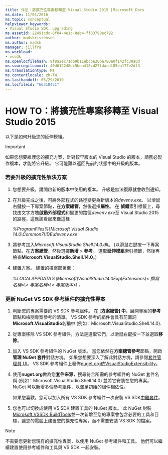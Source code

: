 ```yaml
---
title: 作法：將擴充性專案移轉至 Visual Studio 2015 |Microsoft Docs
ms.date: 11/04/2016
ms.topic: conceptual
helpviewer_keywords:
- Visual Studio SDK, upgrading
ms.assetid: 22491cdc-8f04-4e1c-8eb4-ff33798ec792
author: madskristensen
ms.author: madsk
manager: jillfra
ms.workload:
- vssdk
ms.openlocfilehash: 9f8a2ec71db9b11ebcbe20ba780a0f142fc30a0d
ms.sourcegitcommit: 40d612240dc5bea418cd27fdacdf85ea177e2df3
ms.translationtype: MT
ms.contentlocale: zh-TW
ms.lasthandoff: 05/29/2019
ms.locfileid: "66318431"
---
```

# <a name="how-to-migrate-extensibility-projects-to-visual-studio-2015"></a>HOW TO：將擴充性專案移轉至 Visual Studio 2015
以下是如何升級您的延伸模組。

> [!IMPORTANT]
> 如果您想要維護您的擴充方案，針對較早版本的 Visual Studio 的版本，請務必製作複本，才能將它升級。 它可能難以返回先前的狀態中的升級的版本。

### <a name="to-upgrade-an-extensibility-solution"></a>若要升級的擴充性解決方案

1. 您想要升級，請開啟新的版本中使用的複本。 升級是無法復原就會收到通知。

2. 在升級完成之後，可將外部程式的路徑變更為新版本的*devenv.exe*。 以滑鼠右鍵按一下專案節點，在**方案總管**，然後選擇**屬性**。 在 **偵錯**索引標籤上，尋找由文字方塊**啟動外部程式**和變更的路徑*devenv.exe*至 Visual Studio 2015 的路徑，這應該看起來像這樣：

     *%ProgramFiles%\Microsoft Visual Studio 14.0\Common7\IDE\devenv.exe*

3. 將參考加入*Microsoft.VisualStudio.Shell.14.0.dll*。 (以滑鼠右鍵按一下專案節點，在**方案總管**，然後選擇**新增** > **參考**。 選取**延伸模組**索引標籤，然後再檢查**Microsoft.VisualStudio.Shell.14.0**。)

4. 建置方案。 建置的檔案部署至：

     *%LOCALAPPDATA%\Microsoft\VisualStudio.14.0Exp\Extensions\\< 撰寫名稱\>\\< 專案名稱\>\\< 專案版本\>\\* 。

### <a name="to-update-an-extensibility-project-to-nuget-vs-sdk-reference-assemblies"></a>更新 NuGet VS SDK 參考組件的擴充性專案

1. 判斷您的專案需要的 VS SDK 參考組件。  在 [**方案總管] 中**，展開專案的**參考**節點和檢閱專案參考的清單。  VS SDK 參考的組件會具有前置詞**Microsoft.VisualStudio**名稱中 (例如：Microsoft.VisualStudio.Shell.14.0).

2. 從專案移除 VS SDK 參考組件，方法是選取它們，以滑鼠右鍵按一下並選取**移除**。

3. 加入 VS SDK 參考組件的 NuGet 版本。  當您依然在**方案總管參考**節點，開啟**管理 NuGet 套件**對話方塊。  如果您想要深入了解此對話方塊，請參閱[套件管理員 UI](/NuGet/Tools/Package-Manager-UI)。 VS SDK 參考組件上發佈[nuget.org](http://www.nuget.org)依[VisualStudioExtensibility](http://www.nuget.org/profiles/VisualStudioExtensibility)。

4. 使用**nuget.org**做為您**套件來源**，搜尋符合所需的參考組件的 NuGet 套件名稱 (例如：Microsoft.VisualStudio.Shell.14.0) 並將它安裝在您的專案。  NuGet 可以新增多個參考組件，以滿足初始的組件相依性。

     如果您喜歡，您可以加入所有 VS SDK 參考組件一次安裝 VS SDK[中繼套件](http://www.nuget.org/packages/VSSDK_Reference_Assemblies)。

5. 您也可以切換成使用 VS SDK 建置工具的 NuGet 版本。 此 NuGet 封裝[Microsoft.VSSDK.BuildTools](http://www.nuget.org/packages/Microsoft.VSSDK.BuildTools)並一次新增至您的專案會包含必要的工具和目標，讓您的電腦上建置您的擴充性專案，而不需要安裝 VS SDK 的檔案。

> [!NOTE]
> 不需要您更新您現有的擴充性專案，以使用 NuGet 參考組件和工具。  他們可以繼續建置使用參考組件和工具與 VS SDK 一起安裝。